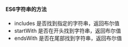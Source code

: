 #### ES6字符串的方法

- includes 是否找到指定的字符串，返回布尔值
- startWith 是否在开头找到字符串，返回布尔值
- endsWith 是否在尾部找到字符串，返回布尔值

